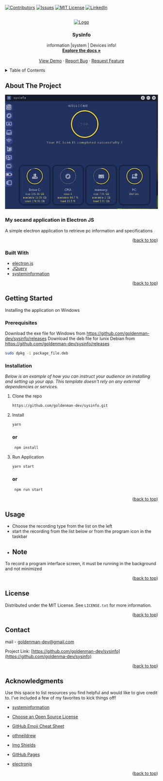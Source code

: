 <div id="top"></div>
<!--
*** Thanks for checking out the Best-README-Template. If you have a suggestion
*** that would make this better, please fork the repo and create a pull request
*** or simply open an issue with the tag "enhancement".
*** Don't forget to give the project a star!
*** Thanks again! Now go create something AMAZING! :D
-->



<!-- PROJECT SHIELDS -->
<!--
*** I'm using markdown "reference style" links for readability.
*** Reference links are enclosed in brackets [ ] instead of parentheses ( ).
*** See the bottom of this document for the declaration of the reference variables
*** for contributors-url, forks-url, etc. This is an optional, concise syntax you may use.
*** https://www.markdownguide.org/basic-syntax/#reference-style-links
-->
[![Contributors][contributors-shield]][contributors-url]
[![Issues][issues-shield]][issues-url]
[![MIT License][license-shield]][license-url]
[![LinkedIn][linkedin-shield]][linkedin-url]



<!-- PROJECT LOGO -->
<br />
<div align="center">
  <a href="https://github.com/goldenman-dev/sysinfo">
    <img src="https://raw.githubusercontent.com/goldenman-dev/sysinfo/main/src/imags/linux.png" alt="Logo" width="200" height="200">
  </a>

  <h3 align="center">SysInfo</h3>

  <p align="center">
    information |system  | Devices info!
    <br />
    <a href="https://github.com/goldenman-dev/sysinfo/blob/main/README.md"><strong>Explore the docs »</strong></a>
    <br />
    <br />
    <a href="https://github.com/goldenman-dev/sysinfo/">View Demo</a>
    ·
    <a href="https://github.com/goldenman-dev/sysinfo/issues">Report Bug</a>
    ·
    <a href="https://github.com/goldenman-dev/sysinfo/issues">Request Feature</a>
  </p>
</div>



<!-- TABLE OF CONTENTS -->
<details>
  <summary>Table of Contents</summary>
  <ol>
    <li>
      <a href="#about-the-project">About The Project</a>
      <ul>
        <li><a href="#built-with">Built With</a></li>
      </ul>
    </li>
    <li>
      <a href="#getting-started">Getting Started</a>
      <ul>
        <li><a href="#prerequisites">Prerequisites</a></li>
        <li><a href="#installation">Installation</a></li>
      </ul>
    </li>
    <li><a href="#usage">Usage</a></li>
    <li><a href="#license">License</a></li>
    <li><a href="#contact">Contact</a></li>
    <li><a href="#acknowledgments">Acknowledgments</a></li>
  </ol>
</details>



<!-- ABOUT THE PROJECT -->
## About The Project

![Product Name Screen Shot][product-screenshot]


### My secand application in Electron JS
A simple electron application to retrieve pc information and specifications

<p align="right">(<a href="#top">back to top</a>)</p>



### Built With

* [electron.js](https://www.electronjs.org/)
* [JQuery](https://jquery.com)
* [systeminformation](https://www.npmjs.com/package/systeminformation)
<p align="right">(<a href="#top">back to top</a>)</p>



<!-- GETTING STARTED -->
## Getting Started

Installing the application on Windows

### Prerequisites
Download the exe file for Windows
from https://github.com/goldenman-dev/sysinfo/releases
Download the deb file for lunix Debian 
from https://github.com/goldenman-dev/sysinfo/releases

  ```sh
  sudo dpkg -i package_file.deb
   ```

### Installation

_Below is an example of how you can instruct your audience on installing and setting up your app. This template doesn't rely on any external dependencies or services._


1. Clone the repo
   ```sh
   https://github.com/goldenman-dev/sysinfo.git
   ```
2. Install 

   ```sh
   yarn
   ```
   ### or
   
   ```sh
    npm install
   ```
4. Run Application

    ```sh
   yarn start
   ```
   ### or
   
   ```sh
    npm run start
   ```

<p align="right">(<a href="#top">back to top</a>)</p>



<!-- USAGE EXAMPLES -->
## Usage

* Choose the recording type from the list on the left  
* start the recording from the list below or from the program icon in the taskbar
* ## Note
To record a program interface screen, it must be running in the background and not minimized

<p align="right">(<a href="#top">back to top</a>)</p>





<!-- LICENSE -->
## License

Distributed under the MIT License. See `LICENSE.txt` for more information.

<p align="right">(<a href="#top">back to top</a>)</p>



<!-- CONTACT -->
## Contact

mail - goldenman-dev@gmail.com

Project Link: [https://github.com/goldenman-dev/sysinfo](https://github.com/goldenma-dev/sysinfo)

<p align="right">(<a href="#top">back to top</a>)</p>



<!-- ACKNOWLEDGMENTS -->
## Acknowledgments

Use this space to list resources you find helpful and would like to give credit to. I've included a few of my favorites to kick things off!
* [systeminformation](https://www.npmjs.com/package/systeminformation)
* [Choose an Open Source License](https://choosealicense.com)

* [GitHub Emoji Cheat Sheet](https://www.webpagefx.com/tools/emoji-cheat-sheet)
* [othneildrew](https://github.com/othneildrew/Best-README-Template)

* [Img Shields](https://shields.io)
* [GitHub Pages](https://pages.github.com)

* [electronjs](https://www.electronjs.org/)

<p align="right">(<a href="#top">back to top</a>)</p>



<!-- MARKDOWN LINKS & IMAGES -->
<!-- https://www.markdownguide.org/basic-syntax/#reference-style-links -->
[contributors-shield]: https://img.shields.io/github/contributors/goldenman-dev/sysinfo?style=for-the-badge
[contributors-url]: https://github.com/goldenman-dev/sysinfo/graphs/contributors


[issues-shield]: https://img.shields.io/github/downloads/goldenman-dev/sysinfo/total?style=for-the-badge
[issues-url]: https://github.com/goldenman-dev/sysinfo/issues
[license-shield]: https://img.shields.io/github/v/release/goldenman-dev/sysinfo?include_prereleases&style=for-the-badge
[license-url]: https://github.com/goldenman-dev/sysinfo/blob/master/LICENSE.txt
[linkedin-shield]: https://img.shields.io/github/repo-size/goldenman-dev/sysinfo?style=for-the-badge
[linkedin-url]: https://linkedin.com/in/othneildrew
[product-screenshot]: sysinfo.png

